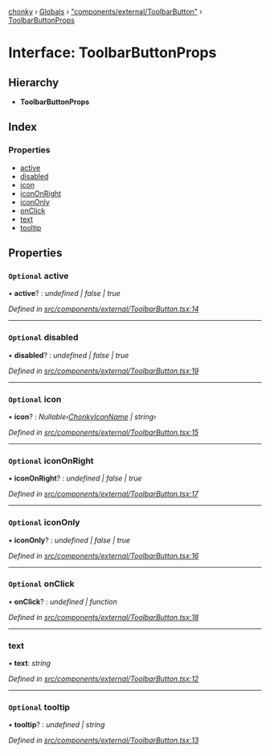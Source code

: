 [chonky](../README.md) › [Globals](../globals.md) › ["components/external/ToolbarButton"](../modules/_components_external_toolbarbutton_.md) › [ToolbarButtonProps](_components_external_toolbarbutton_.toolbarbuttonprops.md)

# Interface: ToolbarButtonProps

## Hierarchy

* **ToolbarButtonProps**

## Index

### Properties

* [active](_components_external_toolbarbutton_.toolbarbuttonprops.md#optional-active)
* [disabled](_components_external_toolbarbutton_.toolbarbuttonprops.md#optional-disabled)
* [icon](_components_external_toolbarbutton_.toolbarbuttonprops.md#optional-icon)
* [iconOnRight](_components_external_toolbarbutton_.toolbarbuttonprops.md#optional-icononright)
* [iconOnly](_components_external_toolbarbutton_.toolbarbuttonprops.md#optional-icononly)
* [onClick](_components_external_toolbarbutton_.toolbarbuttonprops.md#optional-onclick)
* [text](_components_external_toolbarbutton_.toolbarbuttonprops.md#text)
* [tooltip](_components_external_toolbarbutton_.toolbarbuttonprops.md#optional-tooltip)

## Properties

### `Optional` active

• **active**? : *undefined | false | true*

*Defined in [src/components/external/ToolbarButton.tsx:14](https://github.com/TimboKZ/Chonky/blob/3d6eae9/src/components/external/ToolbarButton.tsx#L14)*

___

### `Optional` disabled

• **disabled**? : *undefined | false | true*

*Defined in [src/components/external/ToolbarButton.tsx:19](https://github.com/TimboKZ/Chonky/blob/3d6eae9/src/components/external/ToolbarButton.tsx#L19)*

___

### `Optional` icon

• **icon**? : *Nullable‹[ChonkyIconName](../enums/_types_icons_types_.chonkyiconname.md) | string›*

*Defined in [src/components/external/ToolbarButton.tsx:15](https://github.com/TimboKZ/Chonky/blob/3d6eae9/src/components/external/ToolbarButton.tsx#L15)*

___

### `Optional` iconOnRight

• **iconOnRight**? : *undefined | false | true*

*Defined in [src/components/external/ToolbarButton.tsx:17](https://github.com/TimboKZ/Chonky/blob/3d6eae9/src/components/external/ToolbarButton.tsx#L17)*

___

### `Optional` iconOnly

• **iconOnly**? : *undefined | false | true*

*Defined in [src/components/external/ToolbarButton.tsx:16](https://github.com/TimboKZ/Chonky/blob/3d6eae9/src/components/external/ToolbarButton.tsx#L16)*

___

### `Optional` onClick

• **onClick**? : *undefined | function*

*Defined in [src/components/external/ToolbarButton.tsx:18](https://github.com/TimboKZ/Chonky/blob/3d6eae9/src/components/external/ToolbarButton.tsx#L18)*

___

###  text

• **text**: *string*

*Defined in [src/components/external/ToolbarButton.tsx:12](https://github.com/TimboKZ/Chonky/blob/3d6eae9/src/components/external/ToolbarButton.tsx#L12)*

___

### `Optional` tooltip

• **tooltip**? : *undefined | string*

*Defined in [src/components/external/ToolbarButton.tsx:13](https://github.com/TimboKZ/Chonky/blob/3d6eae9/src/components/external/ToolbarButton.tsx#L13)*
